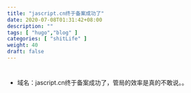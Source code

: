 ```yaml
---
title: "jascript.cn终于备案成功了"
date: 2020-07-08T01:31:42+08:00
description: ""
tags: [ "hugo","blog" ]
categories: [ "shitLife" ]
weight: 40
draft: false
---
```


# 
- 域名：jascript.cn终于备案成功了，管局的效率是真的不敢说。。
